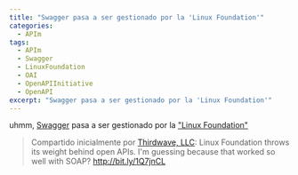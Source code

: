 ```yaml
---
title: "Swagger pasa a ser gestionado por la 'Linux Foundation'" 
categories:
  - APIm
tags:
  - APIm
  - Swagger
  - LinuxFoundation
  - OAI
  - OpenAPIInitiative
  - OpenAPI
excerpt: "Swagger pasa a ser gestionado por la 'Linux Foundation'" 
---
```


uhmm, [Swagger](https://openapis.org) pasa a ser gestionado por la ["Linux Foundation"](https://www.linuxfoundation.org) 

> Compartido inicialmente por [Thirdwave, LLC](https://plus.google.com/103561862112503781622/posts/J4h6nsQzD3N):
Linux Foundation throws its weight behind open APIs.
I'm guessing because that worked so well with SOAP?
http://bit.ly/1Q7jnCL﻿